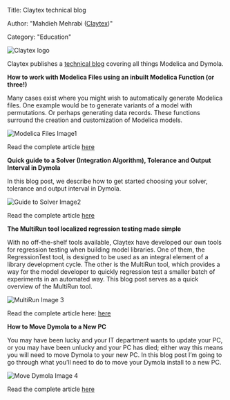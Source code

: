 

Title: Claytex technical blog

Author: "Mahdieh Mehrabi ([Claytex](https://www.claytex.com/))"

Category: "Education"


![Claytex logo]( https://www.claytex.com/wp-content/uploads/2022/05/Claytex-TECHNIA-COMPANY-RGB-217-90.png "Claytex logo")

Claytex publishes a [technical blog](https://www.linkedin.com/showcase/our-technical-blog/) covering all things Modelica and Dymola.  

**How to work with Modelica Files using an inbuilt Modelica Function (or three!)**

Many cases exist where you might wish to automatically generate Modelica files. One example would be to generate variants of a model with permutations. Or perhaps generating data records. These functions surround the creation and customization of Modelica models.

![Modelica Files Image1]( https://www.claytex.com/wp-content/uploads/2024/03/1.-Modelica-Function-Calls.png " Modelica Files Image1")

Read the complete article [here]( https://www.claytex.com/tech-blog/how-to-work-with-modelica-files-using-an-inbuilt-modelica-function-or-three/)

**Quick guide to a Solver (Integration Algorithm), Tolerance and Output Interval in Dymola**

In this blog post, we describe how to get started choosing your solver, tolerance and output interval in Dymola.

![Guide to Solver Image2]( https://www.claytex.com/wp-content/uploads/2024/03/2.-Quick-guide-to-a-solver.png " Guide to Solver Image2")

Read the complete article [here]( https://www.claytex.com/tech-blog/quick-guide-to-choosing-a-solver-tolerance-and-output-interval-in-dymola/)

**The MultiRun tool localized regression testing made simple** 

With no off-the-shelf tools available, Claytex have developed our own tools for regression testing when building model libraries. One of them, the RegressionTest tool, is designed to be used as an integral element of a library development cycle. The other is the MultiRun tool, which provides a way for the model developer to quickly regression test a smaller batch of experiments in an automated way. This blog post serves as a quick overview of the MultiRun tool.

![MultiRun Image 3]( https://www.claytex.com/wp-content/uploads/2024/03/3.-MultiRun.png "MultiRun Image3")

Read the complete article here: [here]( https://www.claytex.com/tech-blog/the-multirun-tool-localized-regression-testing-made-simple/)

**How to Move Dymola to a New PC** 

You may have been lucky and your IT department wants to update your PC, or you may have been unlucky and your PC has died; either way this means you will need to move Dymola to your new PC. In this blog post I’m going to go through what you’ll need to do to move your Dymola install to a new PC. 

![Move Dymola Image 4]( https://www.claytex.com/wp-content/uploads/2024/03/4.-Move-Dymola-to-a-new-PCPC.png "Move Dymola Image4")

Read the complete article [here]( https://www.claytex.com/tech-blog/how-to-move-dymola-to-a-new-pc/)
